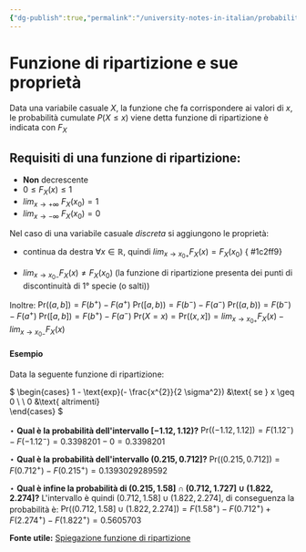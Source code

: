 ```yaml
---
{"dg-publish":true,"permalink":"/university-notes-in-italian/probabilita-e-statistica/teoria/funzione-di-ripartizione-e-sue-proprieta/","created":"2022-05-14T22:51:35.497+02:00","updated":"2023-01-23T01:48:09.517+01:00"}
---
```


# Funzione di ripartizione e sue proprietà
Data una variabile casuale $X$, la funzione che fa corrispondere ai valori di $x$, le probabilità cumulate $P(X \leq x)$ viene detta funzione di ripartizione è indicata con $F_X$

## Requisiti di una funzione di ripartizione:
- **Non** decrescente
- $0 \leq F_X(x) \leq 1$
- $lim_{x \to +\infty} \ F_X(x_{0})= 1$
- $lim_{x \to -\infty} \ F_X(x_{0})= 0$

Nel caso di una variabile casuale *discreta* si aggiungono le proprietà:
- continua da destra $\forall x \in \mathbb R$, quindi $lim_{x \to x_{0+}}F_X(x)= F_X(x_0)$
{ #1c2ff9}

- $lim_{x \to x_{0-}}F_X(x) \neq F_X(x_0)$ (la funzione di ripartizione presenta dei punti di discontinuità di 1° specie (o salti))

Inoltre:
$\text{Pr}((a,b]) = F(b^+) - F(a^+)$
$\text{Pr}([a,b)) = F(b^-) - F(a^-)$
$\text{Pr}((a,b)) = F(b^-) - F(a^+)$
$\text{Pr}([a,b]) = F(b^+) - F(a^-)$
$\text{Pr}(X = x) = \text{Pr}((x,x])= lim_{x \to x_{0+}}F_X(x) - lim_{x \to x_{0-}}F_X(x)$

#### Esempio
Data la seguente funzione di ripartizione:

$
\begin{cases}
 1 - \text{exp}(- \frac{x^{2}}{2 \sigma^2}) &\text{ se } x \geq 0 \\ \\
 0 &\text{ altrimenti}  
\end{cases}
$

$\star$ **Qual è la probabilità dell'intervallo $[−1.12,1.12)$?**
$\text{Pr} ((-1.12,1.12]) = F(1.12^-) - F(-1.12^-) = 0.3398201 - 0 = 0.3398201$

$\star$ **Qual è la probabilità dell'intervallo $(0.215,0.712]$?**
$\text{Pr} ((0.215,0.712]) = F(0.712^+) - F(0.215^+) = 0.1393029289592$

$\star$ **Qual è infine la probabilità di $(0.215, 1.58] \cap ( 0.712 , 1.727 ] \cup (1.822, 2.274]$?**
L'intervallo è quindi $(0.712,1.58] \cup (1.822,2.274]$, di conseguenza la probabilità è:
$\text{Pr} ((0.712,1.58] \cup (1.822,2.274]) = F(1.58^+) - F(0.712^+) + F(2.274^+) - F(1.822^+) = 0.5605703$

**Fonte utile:**
[Spiegazione funzione di ripartizione](http://progettomatematica.dm.unibo.it/Prob2/7funzionediripartizione.html#:~:text=La%20probabilit%C3%A0%20che%20la%20variabile%20casuale%20X%20assuma%20un%20valore,intervallo%20%5Ba%2Cx%5D)